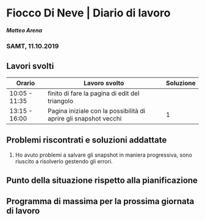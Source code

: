 # Fiocco Di Neve | Diario di lavoro
##### Matteo Arena
### SAMT, 11.10.2019

## Lavori svolti


|Orario        |Lavoro svolto                               |Soluzione|
|--------------|--------------------------------------------|---------|
|10:05 - 11:35| finito di fare la pagina di edit del triangolo|
|13:15 - 16:00|Pagina iniziale con la possibilità di aprire gli snapshot vecchi|1|


## Problemi riscontrati e soluzioni addattate
1) Ho avuto problemi a salvare gli snapshot in maniera progressiva, sono riuscito a risolverlo gestendo gli errori.
## Punto della situazione rispetto alla pianificazione

## Programma di massima per la prossima giornata di lavoro